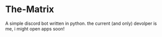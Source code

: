 # The-Matrix
A simple discord bot written in python. the current (and only) devolper is me, i might open apps soon!
